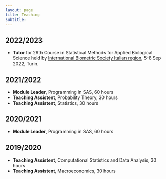 ```yaml
---
layout: page
title: Teaching
subtitle: 
---
```


## 2022/2023
- **Tutor** for 29th Course in Statistical Methods for Applied Biological Science held by [International Biometric Society Italian region](https://ibs-italy.org), 5-8 Sep 2022, Turin.

## 2021/2022
- **Module Leader**, Programming in SAS, 60 hours
- **Teaching Assistent**, Probability Theory, 30 hours
- **Teaching Assistent**, Statistics, 30 hours

## 2020/2021
- **Module Leader**, Programming in SAS, 60 hours

## 2019/2020
- **Teaching Assistent**, Computational Statistics and Data Analysis, 30 hours
- **Teaching Assistent**,  Macroeconomics, 30 hours
